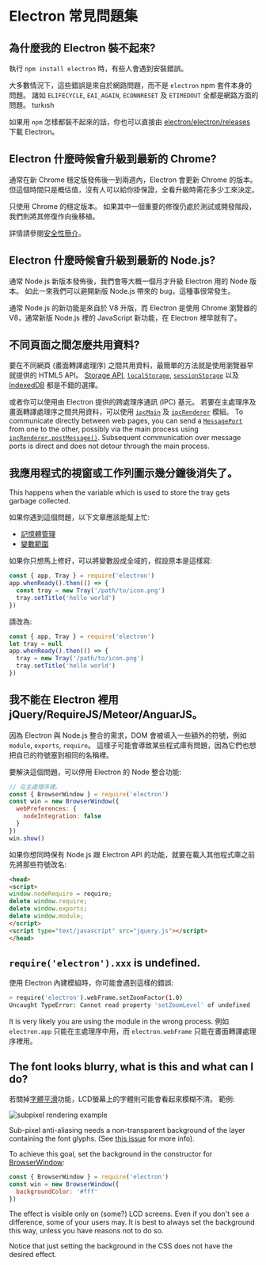 # Electron 常見問題集

## 為什麼我的 Electron 裝不起來?

執行 `npm install electron` 時，有些人會遇到安裝錯誤。

大多數情況下，這些錯誤是來自於網路問題，而不是 `electron` npm 套件本身的問題。 諸如 `ELIFECYCLE`, `EAI_AGAIN`, `ECONNRESET` 及 `ETIMEDOUT` 全都是網路方面的問題。 turkısh

如果用 `npm` 怎樣都裝不起來的話，你也可以直接由 [electron/electron/releases](https://github.com/electron/electron/releases) 下載 Electron。

## Electron 什麼時候會升級到最新的 Chrome?

通常在新 Chrome 穩定版發佈後一到兩週內，Electron 會更新 Chrome 的版本。 但這個時間只是概估值，沒有人可以給你掛保證，全看升級時需花多少工來決定。

只使用 Chrome 的穩定版本。 如果其中一個重要的修復仍處於測試或開發階段，我們則將其修復作向後移植。

詳情請參閱[安全性簡介](tutorial/security.md)。

## Electron 什麼時候會升級到最新的 Node.js?

通常 Node.js 新版本發佈後，我們會等大概一個月才升級 Electron 用的 Node 版本。 如此一來我們可以避開新版 Node.js 帶來的 bug，這種事很常發生。

通常 Node.js 的新功能是來自於 V8 升版，而 Electron 是使用 Chrome 瀏覽器的 V8，通常新版 Node.js 裡的 JavaScript 新功能，在 Electron 裡早就有了。

## 不同頁面之間怎麼共用資料?

要在不同網頁 (畫面轉譯處理序) 之間共用資料，最簡單的方法就是使用瀏覽器早就提供的 HTML5 API。 [Storage API](https://developer.mozilla.org/en-US/docs/Web/API/Storage), [`localStorage`](https://developer.mozilla.org/en-US/docs/Web/API/Window/localStorage), [`sessionStorage`](https://developer.mozilla.org/en-US/docs/Web/API/Window/sessionStorage) 以及 [IndexedDB](https://developer.mozilla.org/en-US/docs/Web/API/IndexedDB_API) 都是不錯的選擇。

或者你可以使用由 Electron 提供的跨處理序通訊 (IPC) 基元。 若要在主處理序及畫面轉譯處理序之間共用資料，可以使用 [`ipcMain`](api/ipc-main.md) 及 [`ipcRenderer`](api/ipc-renderer.md) 模組。 To communicate directly between web pages, you can send a [`MessagePort`](https://developer.mozilla.org/en-US/docs/Web/API/MessagePort) from one to the other, possibly via the main process using [`ipcRenderer.postMessage()`](api/ipc-renderer.md#ipcrendererpostmessagechannel-message-transfer). Subsequent communication over message ports is direct and does not detour through the main process.

## 我應用程式的視窗或工作列圖示幾分鐘後消失了。

This happens when the variable which is used to store the tray gets garbage collected.

如果你遇到這個問題，以下文章應該能幫上忙:

* [記憶體管理](https://developer.mozilla.org/en-US/docs/Web/JavaScript/Memory_Management)
* [變數範圍](https://msdn.microsoft.com/library/bzt2dkta(v=vs.94).aspx)

如果你只想馬上修好，可以將變數設成全域的，假設原本是這樣寫:

```javascript
const { app, Tray } = require('electron')
app.whenReady().then(() => {
  const tray = new Tray('/path/to/icon.png')
  tray.setTitle('hello world')
})
```

請改為:

```javascript
const { app, Tray } = require('electron')
let tray = null
app.whenReady().then(() => {
  tray = new Tray('/path/to/icon.png')
  tray.setTitle('hello world')
})
```

## 我不能在 Electron 裡用 jQuery/RequireJS/Meteor/AnguarJS。

因為 Electron 與 Node.js 整合的需求，DOM 會被填入一些額外的符號，例如 `module`, `exports`, `require`。 這樣子可能會導致某些程式庫有問題，因為它們也想把自已的符號塞到相同的名稱裡。

要解決這個問題，可以停用 Electron 的 Node 整合功能:

```javascript
// 在主處理序裡。
const { BrowserWindow } = require('electron')
const win = new BrowserWindow({
  webPreferences: {
    nodeIntegration: false
  }
})
win.show()
```

如果你想同時保有 Node.js 跟 Electron API 的功能，就要在載入其他程式庫之前先將那些符號改名:

```html
<head>
<script>
window.nodeRequire = require;
delete window.require;
delete window.exports;
delete window.module;
</script>
<script type="text/javascript" src="jquery.js"></script>
</head>
```

## `require('electron').xxx` is undefined.

使用 Electron 內建模組時，你可能會遇到這樣的錯誤:

```sh
> require('electron').webFrame.setZoomFactor(1.0)
Uncaught TypeError: Cannot read property 'setZoomLevel' of undefined
```

It is very likely you are using the module in the wrong process. 例如 `electron.app` 只能在主處理序中用，而 `electron.webFrame` 只能在畫面轉譯處理序裡用。

## The font looks blurry, what is this and what can I do?

若關掉[字體平滑](https://alienryderflex.com/sub_pixel/)功能，LCD螢幕上的字體則可能會看起來模糊不清。 範例:

![subpixel rendering example](images/subpixel-rendering-screenshot.gif)

Sub-pixel anti-aliasing needs a non-transparent background of the layer containing the font glyphs. (See [this issue](https://github.com/electron/electron/issues/6344#issuecomment-420371918) for more info).

To achieve this goal, set the background in the constructor for [BrowserWindow](api/browser-window.md):

```javascript
const { BrowserWindow } = require('electron')
const win = new BrowserWindow({
  backgroundColor: '#fff'
})
```

The effect is visible only on (some?) LCD screens. Even if you don't see a difference, some of your users may. It is best to always set the background this way, unless you have reasons not to do so.

Notice that just setting the background in the CSS does not have the desired effect.
